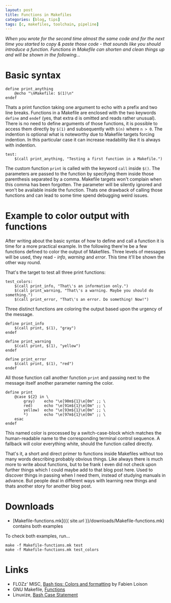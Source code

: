 ```yaml
---
layout: post
title: Functions in Makefiles
categories: [blog, tips]
tags: [c, makefiles, toolchain, pipeline]
---
```


*When you wrote for the second time almost the same code and for the next time you started 
to copy & paste those code - that sounds like you should introduce a function. Functions 
in Makefile can shorten and clean things up and will be shown in the following...*

# Basic syntax
```
define print_anything
	@echo "\nMakefile: $(1)\n"
endef
```
Thats a print function taking one argument to echo with a prefix and two line breaks.
Functions in a Makefile are enclosed with the two keywords `define` and `endef` (yes,
that extra d is omitted and reads rather unusual). There is no need to define arguments
of those functions, it is possible to access them directly by `$(1)` and subsequently 
with `$(n)` where `n > 0`. The indention is optional what is noteworthy due to Makefile 
targets forcing indention. In this particular case it can increase readability like it
is always with indention.

```
test:
	$(call print_anything, "Testing a first function in a Makefile.")
```

The custom function `print` is called with the keyword `call` inside `$()`. The parameters
are passed to the function by specifying them inside those parenthesis separated by a comma.
Makefile targets won't complain when this comma has been forgotten. The parameter will be
silently ignored and won't be available inside the function. Thats one drawback of calling
those functions and can lead to some time spend debugging weird issues.

# Example to color output with functions
After writing about the basic syntax of how to define and call a function it is time for a 
more practical example. In the following there're be a few functions defined to color the
output of Makefiles. Three levels of messages will be used, they read - *info*, *warning* 
and *error*. This time it'll be shown the other way round. 

That's the target to test all three print functions:
```
test_colors:
	$(call print_info, "That\'s an information only.")
	$(call print_warning, "That\'s a warning. Maybe you should do something.")
	$(call print_error, "That\'s an error. Do something! Now!")
```

Three distinct functions are coloring the output based upon the urgency of the message.
```
define print_info
	$(call print, $(1), "gray")
endef

define print_warning
	$(call print, $(1), "yellow")
endef

define print_error
	$(call print, $(1), "red")
endef
```

All those function call another function `print` and passing next to the message itself
another parameter naming the color.
```
define print
	@case ${2} in \
		gray)    echo "\e[90m${1}\e[0m" ;; \
		red)     echo "\e[91m${1}\e[0m" ;; \
		yellow)  echo "\e[93m${1}\e[0m" ;; \
		*)       echo "\e[97m${1}\e[0m" ;; \
	esac
endef
```
This named color is processed by a switch-case-block which matches the human-readable name 
to the corresponding terminal control sequence. A fallback will color everything white, 
should the function called directly.

That's it, a short and direct primer to functions inside Makefiles without too many words
describing probably obvious things. Like always there is much more to write about functions,
but to be frank I even did not check upon further things which I could maybe add to that
blog post here. Used to discover things in passing when I need them, instead of studying 
manuals in advance. But people deal in different ways with learning new things and thats 
another story for another blog post.

# Downloads
- [Makefile-functions.mk]({{ site.url }}/downloads/Makefile-functions.mk) contains both examples

To check both examples, run...
```
make -f Makefile-functions.mk test
make -f Makefile-functions.mk test_colors
```

# Links
- FLOZz' MISC, [Bash tips: Colors and formatting](https://misc.flogisoft.com/bash/tip_colors_and_formatting) by Fabien Loison
- GNU Makefile, [Functions](https://www.gnu.org/software/make/manual/html_node/Functions.html)
- Linuxize, [Bash Case Statement](https://linuxize.com/post/bash-case-statement/)

